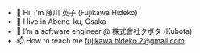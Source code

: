 - 👋 Hi, I’m 藤川 英子 (Fujikawa Hideko)
- 📍 I live in Abeno-ku, Osaka
- 👀 I’m a software engineer @ 株式會社クボタ (Kubota)
- 📫 How to reach me fujikawa.hideko.2@gmail.com

<!---
FujikawaHideko/FujikawaHideko is a ✨ special ✨ repository because its `README.md` (this file) appears on your GitHub profile.
You can click the Preview link to take a look at your changes.
--->
